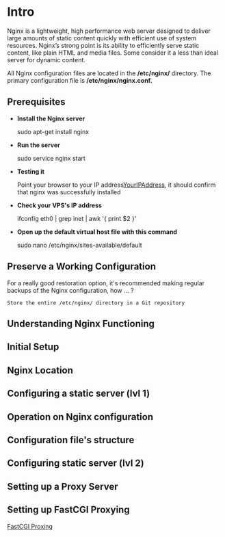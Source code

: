 Intro
=====

Nginx is a lightweight, high performance web server designed to deliver large amounts of static content quickly with efficient use of system resources. Nginx’s strong point is its ability to efficiently serve static content, like plain HTML and media files. Some consider it a less than ideal server for dynamic content.

All Nginx configuration files are located in the **/etc/nginx/** directory. The primary configuration file is **/etc/nginx/nginx.conf.**

Prerequisites
-------------

- **Install the Nginx server**

	sudo apt-get install nginx

- **Run the server**

	sudo service nginx start

- **Testing it**

	Point your browser to your IP address[YourIPAddress](http://whatismyipaddress.com/), it should confirm that nginx was successfully installed

- **Check your VPS's IP address**
	
	ifconfig eth0 | grep inet | awk '{ print $2 }'

- **Open up the default virtual host file with this command**

	sudo nano /etc/nginx/sites-available/default

Preserve a Working Configuration
--------------------------------
For a really good restoration option, it's recommended making regular backups of the Nginx configuration, how ... ?

	Store the entire /etc/nginx/ directory in a Git repository

Understanding Nginx Functioning
-------------------------------

Initial Setup
-------------

Nginx Location
--------------

Configuring a static server (lvl 1)
-----------------------------------

Operation on Nginx configuration
--------------------------------

Configuration file's structure
------------------------------

Configuring static server (lvl 2)
---------------------------------

Setting up a Proxy Server
-------------------------

Setting up FastCGI Proxying
---------------------------
 [FastCGI Proxing]()

